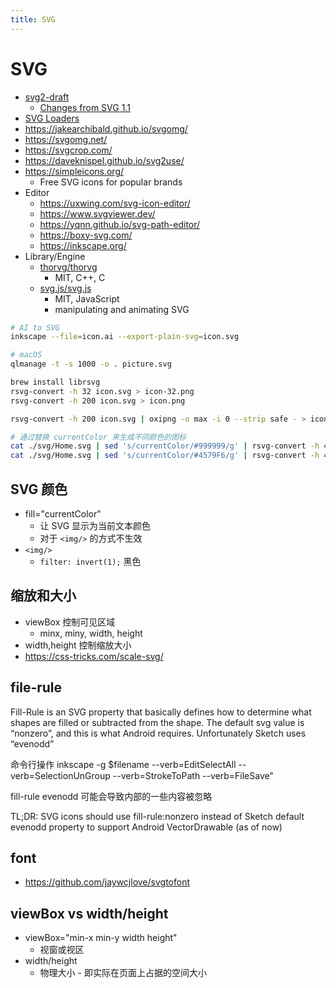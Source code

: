 ```yaml
---
title: SVG
---
```


# SVG

- [svg2-draft](https://svgwg.org/svg2-draft/)
  - [Changes from SVG 1.1](https://www.w3.org/TR/SVG2/changes.html)
- [SVG Loaders](https://wpack.io/tutorials/using-various-svg-loader/)
- https://jakearchibald.github.io/svgomg/
- https://svgomg.net/
- https://svgcrop.com/
- https://daveknispel.github.io/svg2use/
- https://simpleicons.org/
  - Free SVG icons for popular brands
- Editor
  - https://uxwing.com/svg-icon-editor/
  - https://www.svgviewer.dev/
  - https://yqnn.github.io/svg-path-editor/
  - https://boxy-svg.com/
  - https://inkscape.org/
- Library/Engine
  - [thorvg/thorvg](https://github.com/thorvg/thorvg)
    - MIT, C++, C
  - [svg.js/svg.js](https://github.com/svgdotjs/svg.js)
    - MIT, JavaScript
    - manipulating and animating SVG

```bash
# AI to SVG
inkscape --file=icon.ai --export-plain-svg=icon.svg

# macOS
qlmanage -t -s 1000 -o . picture.svg

brew install librsvg
rsvg-convert -h 32 icon.svg > icon-32.png
rsvg-convert -h 200 icon.svg > icon.png

rsvg-convert -h 200 icon.svg | oxipng -o max -i 0 --strip safe - > icon.png

# 通过替换 currentColor 来生成不同颜色的图标
cat ./svg/Home.svg | sed 's/currentColor/#999999/g' | rsvg-convert -h 48 | oxipng -o max -i 0 --strip safe - > HomeInactive.png
cat ./svg/Home.svg | sed 's/currentColor/#4579F6/g' | rsvg-convert -h 48 | oxipng -o max -i 0 --strip safe - > HomeActive.png
```

## SVG 颜色

- fill="currentColor"
  - 让 SVG 显示为当前文本颜色
  - 对于 `<img/>` 的方式不生效
- `<img/>`
  - `filter: invert(1);` 黑色

## 缩放和大小

- viewBox 控制可见区域
  - minx, miny, width, height
- width,height 控制缩放大小
- https://css-tricks.com/scale-svg/

## file-rule

Fill-Rule is an SVG property that basically defines how to determine what shapes are filled or subtracted from the shape.
The default svg value is “nonzero”, and this is what Android requires. Unfortunately Sketch uses “evenodd”

命令行操作
inkscape -g $filename --verb=EditSelectAll --verb=SelectionUnGroup --verb=StrokeToPath --verb=FileSave"

fill-rule evenodd 可能会导致内部的一些内容被忽略

TL;DR: SVG icons should use fill-rule:nonzero instead of Sketch default evenodd property to support Android VectorDrawable (as of now)

## font

- https://github.com/jaywcjlove/svgtofont

## viewBox vs width/height

- viewBox="min-x min-y width height"
  - 视窗或视区
- width/height
  - 物理大小 - 即实际在页面上占据的空间大小
